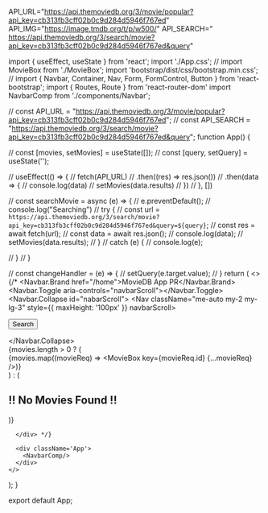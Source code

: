 API_URL="https://api.themoviedb.org/3/movie/popular?api_key=cb313fb3cff02b0c9d284d5946f767ed"
API_IMG="https://image.tmdb.org/t/p/w500/"
API_SEARCH="
https://api.themoviedb.org/3/search/movie?api_key=cb313fb3cff02b0c9d284d5946f767ed&query"










import { useEffect, useState } from 'react';
import './App.css';
// import MovieBox from './MovieBox';
import 'bootstrap/dist/css/bootstrap.min.css';
// import { Navbar, Container, Nav, Form, FormControl, Button } from 'react-bootstrap';
import { Routes, Route } from 'react-router-dom'
import NavbarComp from './components/Navbar';

// const API_URL = "https://api.themoviedb.org/3/movie/popular?api_key=cb313fb3cff02b0c9d284d5946f767ed";
// const API_SEARCH = "https://api.themoviedb.org/3/search/movie?api_key=cb313fb3cff02b0c9d284d5946f767ed&query";
function App() {

  // const [movies, setMovies] = useState([]);
  // const [query, setQuery] = useState('');

  // useEffect(() => {
  //   fetch(API_URL)
  //     .then((res) => res.json())
  //     .then(data => {
  //       console.log(data)
  //       setMovies(data.results)
  //     })
  // }, [])

  // const searchMovie = async (e) => {
  //   e.preventDefault();
  //   console.log("Searching")
  //   try {
  //     const url = `https://api.themoviedb.org/3/search/movie?api_key=cb313fb3cff02b0c9d284d5946f767ed&query=${query}`;
  //     const res = await fetch(url);
  //     const data = await res.json();
  //     console.log(data);
  //     setMovies(data.results);
  //   }
  //   catch (e) {
  //     console.log(e);

  //   }
  // }

  // const changeHandler = (e) => {
  //   setQuery(e.target.value);
  // }
  return (
    <>
      {/* <Navbar bg="dark" expand="lg" variant="dark">
        <Container fluid>
          <Navbar.Brand href="/home">MovieDB App PR</Navbar.Brand>
          <Navbar.Toggle aria-controls="navbarScroll"></Navbar.Toggle>
          <Upcoming />
          <Navbar.Collapse id="nabarScroll">
            <Nav
              className="me-auto my-2 my-lg-3"
              style={{ maxHeight: '100px' }}
              navbarScroll></Nav>
            <Form className="d-flex" onSubmit={searchMovie} autoComplete="off">
              <FormControl
                type="search"
                placeholder="Movie Search"
                className="me-2"
                aria-label="search"
                name="query"
                value={query} onChange={changeHandler}></FormControl>
              <Button variant="secondary" type="submit">Search</Button>
            </Form>
          </Navbar.Collapse>
        </Container>
      </Navbar>
      <div>
        {movies.length > 0 ? (
          <div className='container'>
            <div className='grid'>
              {movies.map((movieReq) => <MovieBox key={movieReq.id} {...movieReq} />)}
            </div></div>
        ) : (
          <h2 >!! No Movies Found !!</h2>
        )}



      </div> */}

      <div className='App'>
        <NavbarComp/>
      </div>
    </>
  );
}

export default App;
